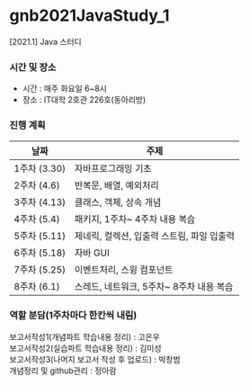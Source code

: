 # gnb2021JavaStudy_1
[2021.1] Java 스터디

### 시간 및 장소
- 시간 : 매주 화요일 6~8시
- 장소 : IT대학 2호관 226호(동아리방)

### 진행 계획
| 날짜 | 주제 |
|------|------|
| 1주차 (3.30) | 자바프로그래밍 기초 |
| 2주차 (4.6) | 반복문, 배열, 예외처리 |
| 3주차 (4.13) | 클래스, 객체, 상속 개념 |
| 4주차 (5.4) | 패키지, 1주차~ 4주차 내용 복습 |
| 5주차 (5.11) | 제네릭, 컬렉션, 입출력 스트림, 파일 입출력 |
| 6주차 (5.18) | 자바 GUI |
| 7주차 (5.25) | 이벤트처리, 스윙 컴포넌트 |
| 8주차 (6.1) | 스레드, 네트워크, 5주차~ 8주차 내용 복습 |

### 역할 분담(1주차마다 한칸씩 내림)
보고서작성1(개념파트 학습내용 정리) : 고은우<br>
보고서작성2(실습파트 학습내용 정리) : 김미성<br>
보고서작성3(나머지 보고서 작성 후 업로드) : 박창범<br>
개념정리 및 github관리 : 정아람
